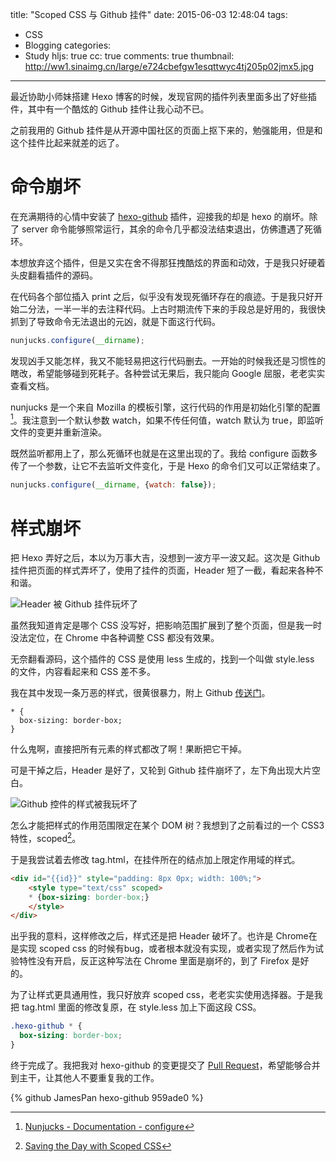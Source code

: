 title: "Scoped CSS 与 Github 挂件"
date: 2015-06-03 12:48:04
tags:
  - CSS
  - Blogging
categories:
  - Study
hljs: true
cc: true
comments: true
thumbnail: http://ww1.sinaimg.cn/large/e724cbefgw1esqttwyc4tj205p02jmx5.jpg
---

最近协助小师妹搭建 Hexo 博客的时候，发现官网的插件列表里面多出了好些插件，其中有一个酷炫的 Github 挂件让我心动不已。

之前我用的 Github 挂件是从开源中国社区的页面上抠下来的，勉强能用，但是和这个挂件比起来就差的远了。

<!-- more --><!-- indicate-the-source -->

# 命令崩坏 #

在充满期待的心情中安装了 [hexo-github][5] 插件，迎接我的却是 hexo 的崩坏。除了 server 命令能够照常运行，其余的命令几乎都没法结束退出，仿佛遭遇了死循环。

本想放弃这个插件，但是又实在舍不得那狂拽酷炫的界面和动效，于是我只好硬着头皮翻看插件的源码。

在代码各个部位插入 print 之后，似乎没有发现死循环存在的痕迹。于是我只好开始二分法，一半一半的去注释代码。上古时期流传下来的手段总是好用的，我很快抓到了导致命令无法退出的元凶，就是下面这行代码。

```js
nunjucks.configure(__dirname);
```

发现凶手又能怎样，我又不能轻易把这行代码删去。一开始的时候我还是习惯性的瞎改，希望能够碰到死耗子。各种尝试无果后，我只能向 Google 屈服，老老实实查看文档。

nunjucks 是一个来自 Mozilla 的模板引擎，这行代码的作用是初始化引擎的配置[^1]。我注意到一个默认参数 watch，如果不传任何值，watch 默认为 true，即监听文件的变更并重新渲染。

[^1]: [Nunjucks - Documentation - configure][1]

既然监听都用上了，那么死循环也就是在这里出现的了。我给 configure 函数多传了一个参数，让它不去监听文件变化，于是 Hexo 的命令们又可以正常结束了。

```js
nunjucks.configure(__dirname, {watch: false});
```

# 样式崩坏 #

把 Hexo 弄好之后，本以为万事大吉，没想到一波方平一波又起。这次是 Github 挂件把页面的样式弄坏了，使用了挂件的页面，Header 短了一截，看起来各种不和谐。

![Header 被 Github 挂件玩坏了](http://ww2.sinaimg.cn/large/e724cbefgw1esqn99rqrij20rb046wez.jpg)

虽然我知道肯定是哪个 CSS 没写好，把影响范围扩展到了整个页面，但是我一时没法定位，在 Chrome 中各种调整 CSS 都没有效果。

无奈翻看源码，这个插件的 CSS 是使用 less 生成的，找到一个叫做 style.less 的文件，内容看起来和 CSS 差不多。

我在其中发现一条万恶的样式，很黄很暴力，附上 Github [传送门][2]。

```
* {
  box-sizing: border-box;
}
```

什么鬼啊，直接把所有元素的样式都改了啊！果断把它干掉。

可是干掉之后，Header 是好了，又轮到 Github 挂件崩坏了，左下角出现大片空白。

![Github 控件的样式被我玩坏了](http://ww1.sinaimg.cn/large/e724cbefgw1esqnxn91ftj20i505wq3d.jpg)

怎么才能把样式的作用范围限定在某个 DOM 树？我想到了之前看过的一个 CSS3 特性，scoped[^2]。

[^2]: [Saving the Day with Scoped CSS][3]

于是我尝试着去修改 tag.html，在挂件所在的结点加上限定作用域的样式。

```html
<div id="{{id}}" style="padding: 8px 0px; width: 100%;">
	<style type="text/css" scoped>
	* {box-sizing: border-box;}
	</style>
</div>
```

出乎我的意料，这样修改之后，样式还是把 Header 破坏了。也许是 Chrome在是实现 scoped css 的时候有bug，或者根本就没有实现，或者实现了然后作为试验特性没有开启，反正这种写法在 Chrome 里面是崩坏的，到了 Firefox 是好的。

为了让样式更具通用性，我只好放弃 scoped css，老老实实使用选择器。于是我把 tag.html 里面的修改复原，在 style.less 加上下面这段 CSS。

```css
.hexo-github * {
  box-sizing: border-box;
}
```

终于完成了。我把我对 hexo-github 的变更提交了 [Pull Request][4]，希望能够合并到主干，让其他人不要重复我的工作。

{% github JamesPan hexo-github 959ade0 %}



[1]: https://mozilla.github.io/nunjucks/api.html#configure
[2]: https://github.com/akfish/hexo-github/blob/442e27dc38f1f26742645a254cdb37d7762058bf/static/style.less#L34:L37
[3]: https://css-tricks.com/saving-the-day-with-scoped-css/
[4]: https://github.com/akfish/hexo-github/pull/1/files
[5]: https://github.com/JamesPan/hexo-github

